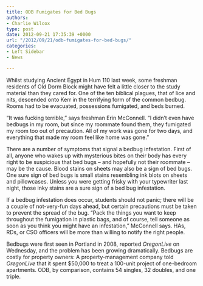 ```yaml
---
title: ODB Fumigates for Bed Bugs
authors:
- Charlie Wilcox
type: post
date: 2012-09-21 17:35:39 +0000
url: "/2012/09/21/odb-fumigates-for-bed-bugs/"
categories:
- Left Sidebar
- News

---
```

Whilst studying Ancient Egypt in Hum 110 last week, some freshman residents of Old Dorm Block might have felt a little closer to the study material than they cared for. One of the ten biblical plagues, that of lice and nits, descended onto Kerr in the terrifying form of the common bedbug. Rooms had to be evacuated, possessions fumigated, and beds burned.

“It was fucking terrible,” says freshman Erin McConnell. “I didn’t even have bedbugs in my room, but since my roommate found them, they fumigated my room too out of precaution. All of my work was gone for two days, and everything that made my room feel like home was gone.”

There are a number of symptoms that signal a bedbug infestation. First of all, anyone who wakes up with mysterious bites on their body has every right to be suspicious that bed bugs – and hopefully not their roommate – may be the cause. Blood stains on sheets may also be a sign of bed bugs. One sure sign of bed bugs is small stains resembling ink blots on sheets and pillowcases. Unless you were getting frisky with your typewriter last night, those inky stains are a sure sign of a bed bug infestation.

If a bedbug infestation does occur, students should not panic; there will be a couple of not-very-fun days ahead, but certain precautions must be taken to prevent the spread of the bug. “Pack the things you want to keep throughout the fumigation in plastic bags, and of course, tell someone as soon as you think you might have an infestation,” McConnell says. HAs, RDs, or CSO officers will be more than willing to notify the right people.

Bedbugs were first seen in Portland in 2008, reported _OregonLive_ on Wednesday, and the problem has been growing dramatically. Bedbugs are costly for property owners: A property-management company told _OregonLive_ that it spent $50,000 to treat a 100-unit project of one-bedroom apartments. ODB, by comparison, contains 54 singles, 32 doubles, and one triple.